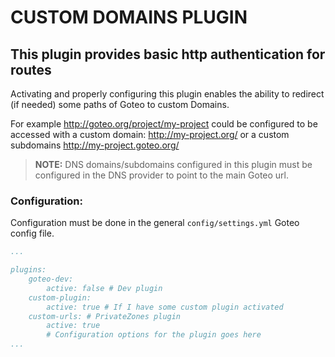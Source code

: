 # CUSTOM DOMAINS PLUGIN

## This plugin provides basic http authentication for routes

Activating and properly configuring this plugin enables the ability to redirect (if needed) some paths of Goteo to custom Domains.


For example http://goteo.org/project/my-project could be configured to be accessed with a custom domain: http://my-project.org/ or a custom subdomains http://my-project.goteo.org/

> **NOTE:** DNS domains/subdomains configured in this plugin must be configured in the DNS provider to point to the main Goteo url.


### Configuration:

Configuration must be done in the general `config/settings.yml` Goteo config file.

```yaml
...

plugins:
    goteo-dev:
        active: false # Dev plugin
    custom-plugin:
        active: true # If I have some custom plugin activated
    custom-urls: # PrivateZones plugin
        active: true
        # Configuration options for the plugin goes here
...

```

